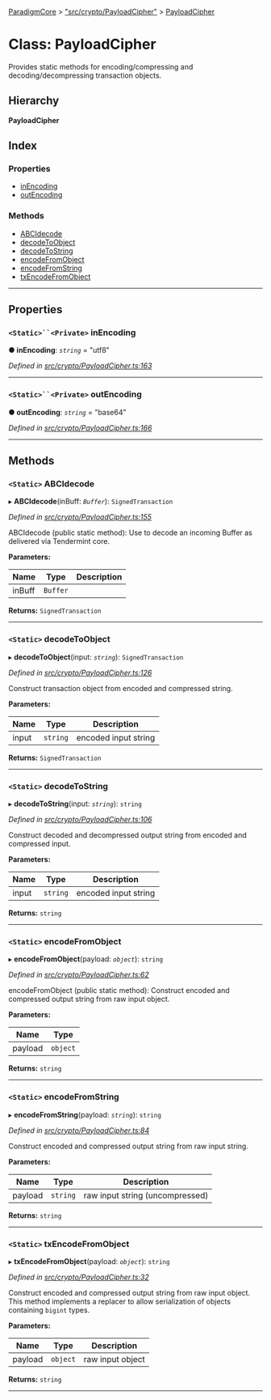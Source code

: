 [ParadigmCore](../README.md) > ["src/crypto/PayloadCipher"](../modules/_src_crypto_payloadcipher_.md) > [PayloadCipher](../classes/_src_crypto_payloadcipher_.payloadcipher.md)

# Class: PayloadCipher

Provides static methods for encoding/compressing and decoding/decompressing transaction objects.

## Hierarchy

**PayloadCipher**

## Index

### Properties

* [inEncoding](_src_crypto_payloadcipher_.payloadcipher.md#inencoding)
* [outEncoding](_src_crypto_payloadcipher_.payloadcipher.md#outencoding)

### Methods

* [ABCIdecode](_src_crypto_payloadcipher_.payloadcipher.md#abcidecode)
* [decodeToObject](_src_crypto_payloadcipher_.payloadcipher.md#decodetoobject)
* [decodeToString](_src_crypto_payloadcipher_.payloadcipher.md#decodetostring)
* [encodeFromObject](_src_crypto_payloadcipher_.payloadcipher.md#encodefromobject)
* [encodeFromString](_src_crypto_payloadcipher_.payloadcipher.md#encodefromstring)
* [txEncodeFromObject](_src_crypto_payloadcipher_.payloadcipher.md#txencodefromobject)

---

## Properties

<a id="inencoding"></a>

### `<Static>``<Private>` inEncoding

**● inEncoding**: *`string`* = "utf8"

*Defined in [src/crypto/PayloadCipher.ts:163](https://github.com/paradigmfoundation/paradigmcore/blob/7d688ae/src/crypto/PayloadCipher.ts#L163)*

___
<a id="outencoding"></a>

### `<Static>``<Private>` outEncoding

**● outEncoding**: *`string`* = "base64"

*Defined in [src/crypto/PayloadCipher.ts:166](https://github.com/paradigmfoundation/paradigmcore/blob/7d688ae/src/crypto/PayloadCipher.ts#L166)*

___

## Methods

<a id="abcidecode"></a>

### `<Static>` ABCIdecode

▸ **ABCIdecode**(inBuff: *`Buffer`*): `SignedTransaction`

*Defined in [src/crypto/PayloadCipher.ts:155](https://github.com/paradigmfoundation/paradigmcore/blob/7d688ae/src/crypto/PayloadCipher.ts#L155)*

ABCIdecode (public static method): Use to decode an incoming Buffer as delivered via Tendermint core.

**Parameters:**

| Name | Type | Description |
| ------ | ------ | ------ |
| inBuff | `Buffer` |   |

**Returns:** `SignedTransaction`

___
<a id="decodetoobject"></a>

### `<Static>` decodeToObject

▸ **decodeToObject**(input: *`string`*): `SignedTransaction`

*Defined in [src/crypto/PayloadCipher.ts:126](https://github.com/paradigmfoundation/paradigmcore/blob/7d688ae/src/crypto/PayloadCipher.ts#L126)*

Construct transaction object from encoded and compressed string.

**Parameters:**

| Name | Type | Description |
| ------ | ------ | ------ |
| input | `string` |  encoded input string |

**Returns:** `SignedTransaction`

___
<a id="decodetostring"></a>

### `<Static>` decodeToString

▸ **decodeToString**(input: *`string`*): `string`

*Defined in [src/crypto/PayloadCipher.ts:106](https://github.com/paradigmfoundation/paradigmcore/blob/7d688ae/src/crypto/PayloadCipher.ts#L106)*

Construct decoded and decompressed output string from encoded and compressed input.

**Parameters:**

| Name | Type | Description |
| ------ | ------ | ------ |
| input | `string` |  encoded input string |

**Returns:** `string`

___
<a id="encodefromobject"></a>

### `<Static>` encodeFromObject

▸ **encodeFromObject**(payload: *`object`*): `string`

*Defined in [src/crypto/PayloadCipher.ts:62](https://github.com/paradigmfoundation/paradigmcore/blob/7d688ae/src/crypto/PayloadCipher.ts#L62)*

encodeFromObject (public static method): Construct encoded and compressed output string from raw input object.

**Parameters:**

| Name | Type |
| ------ | ------ |
| payload | `object` |

**Returns:** `string`

___
<a id="encodefromstring"></a>

### `<Static>` encodeFromString

▸ **encodeFromString**(payload: *`string`*): `string`

*Defined in [src/crypto/PayloadCipher.ts:84](https://github.com/paradigmfoundation/paradigmcore/blob/7d688ae/src/crypto/PayloadCipher.ts#L84)*

Construct encoded and compressed output string from raw input string.

**Parameters:**

| Name | Type | Description |
| ------ | ------ | ------ |
| payload | `string` |  raw input string (uncompressed) |

**Returns:** `string`

___
<a id="txencodefromobject"></a>

### `<Static>` txEncodeFromObject

▸ **txEncodeFromObject**(payload: *`object`*): `string`

*Defined in [src/crypto/PayloadCipher.ts:32](https://github.com/paradigmfoundation/paradigmcore/blob/7d688ae/src/crypto/PayloadCipher.ts#L32)*

Construct encoded and compressed output string from raw input object. This method implements a replacer to allow serialization of objects containing `bigint` types.

**Parameters:**

| Name | Type | Description |
| ------ | ------ | ------ |
| payload | `object` |  raw input object |

**Returns:** `string`

___

